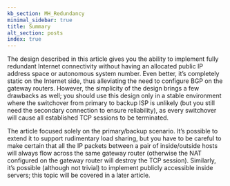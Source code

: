 ```yaml
---
kb_section: MH_Redundancy
minimal_sidebar: true
title: Summary
alt_section: posts
index: true
---
```

The design described in this article gives you the ability to implement fully redundant Internet connectivity without having an allocated public IP address space or autonomous system number. Even better, it’s completely static on the Internet side, thus alleviating the need to configure BGP on the gateway routers. However, the simplicity of the design brings a few drawbacks as well; you should use this design only in a stable environment where the switchover from primary to backup ISP is unlikely (but you still need the secondary connection to ensure reliability), as every switchover will cause all established TCP sessions to be terminated.

The article focused solely on the primary/backup scenario. It’s possible to extend it to support rudimentary load sharing, but you have to be careful to make certain that all the IP packets between a pair of inside/outside hosts will always flow across the same gateway router (otherwise the NAT configured on the gateway router will destroy the TCP session). Similarly, it’s possible (although not trivial) to implement publicly accessible inside servers; this topic will be covered in a later article.
